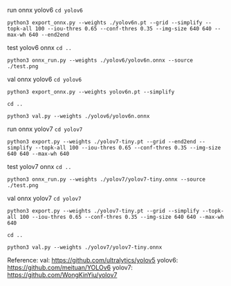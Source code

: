 run onnx yolov6
`cd yolov6 `

`python3 export_onnx.py --weights ./yolov6n.pt --grid --simplify --topk-all 100 --iou-thres 0.65 --conf-thres 0.35 --img-size 640 640 --max-wh 640 --end2end `

test yolov6 onnx
`cd ..`

`python3 onnx_run.py --weights ./yolov6/yolov6n.onnx --source ./test.png`

val onnx yolov6
`cd yolov6`

`python3 export_onnx.py --weights yolov6n.pt --simplify`

`cd .. `

`python3 val.py --weights ./yolov6/yolov6n.onnx`


run onnx yolov7
`cd yolov7 `

`python3 export.py --weights ./yolov7-tiny.pt --grid --end2end --simplify --topk-all 100 --iou-thres 0.65 --conf-thres 0.35 --img-size 640 640 --max-wh 640 `

test yolov7 onnx
`cd ..`

`python3 onnx_run.py --weights ./yolov7/yolov7-tiny.onnx --source ./test.png`

val onnx yolov7
`cd yolov7`

`python3 export.py --weights ./yolov7-tiny.pt --grid --simplify --topk-all 100 --iou-thres 0.65 --conf-thres 0.35 --img-size 640 640 --max-wh 640 `

`cd ..`

`python3 val.py --weights ./yolov7/yolov7-tiny.onnx `


Reference:
val: https://github.com/ultralytics/yolov5
yolov6: https://github.com/meituan/YOLOv6
yolov7: https://github.com/WongKinYiu/yolov7
